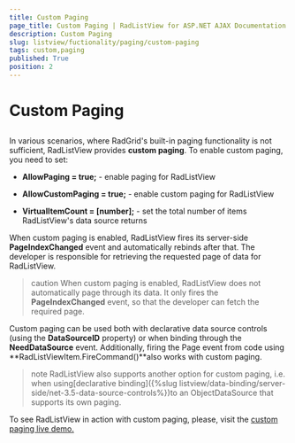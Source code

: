 ```yaml
---
title: Custom Paging
page_title: Custom Paging | RadListView for ASP.NET AJAX Documentation
description: Custom Paging
slug: listview/fuctionality/paging/custom-paging
tags: custom,paging
published: True
position: 2
---
```


# Custom Paging



## 

In various scenarios, where RadGrid's built-in paging functionality is not sufficient, RadListView provides **custom paging**. To enable custom paging, you need to set:

* **AllowPaging = true;** - enable paging for RadListView

* **AllowCustomPaging = true;** - enable custom paging for RadListView

* **VirtualItemCount = [number];** - set the total number of items RadListView's data source returns

When custom paging is enabled, RadListView fires its server-side **PageIndexChanged** event and automatically rebinds after that. The developer is responsible for retrieving the requested page of data for RadListView.

>caution When custom paging is enabled, RadListView does not automatically page through its data. It only fires the **PageIndexChanged** event, so that the developer can fetch the required page.
>


Custom paging can be used both with declarative data source controls (using the **DataSourceID** property) or when binding through the **NeedDataSource** event. Additionally, firing the Page event from code using **RadListViewItem.FireCommand()**also works with custom paging.

>note RadListView also supports another option for custom paging, i.e. when using[declarative binding]({%slug listview/data-binding/server-side/net-3.5-data-source-controls%})to an ObjectDataSource that supports its own paging.
>


To see RadListView in action with custom paging, please, visit the [custom paging live demo.](http://demos.telerik.com/aspnet-ajax/listview/examples/paging/custompaging/defaultcs.aspx)
